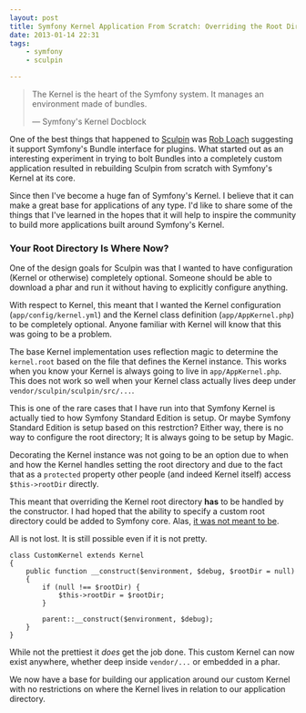```yaml
---
layout: post
title: Symfony Kernel Application From Scratch: Overriding the Root Directory
date: 2013-01-14 22:31
tags:
    - symfony
    - sculpin

---
```


> The Kernel is the heart of the Symfony system. It manages an environment made of bundles.
> <footer>— Symfony's Kernel Docblock</footer>

One of the best things that happened to [Sculpin][1] was [Rob Loach][2] suggesting
it support Symfony's Bundle interface for plugins. What started out as an interesting
experiment in trying to bolt Bundles into a completely custom application resulted
in rebuilding Sculpin from scratch with Symfony's Kernel at its core.

Since then I've become a huge fan of Symfony's Kernel. I believe that it can make a
great base for applications of any type. I'd like to share some of the things that I've
learned in the hopes that it will help to inspire the community to build more applications
built around Symfony's Kernel.


### Your Root Directory Is Where Now?

One of the design goals for Sculpin was that I wanted to have configuration
(Kernel or otherwise) completely optional. Someone should be able to download
a phar and run it without having to explicitly configure anything.

With respect to Kernel, this meant that I wanted the Kernel configuration
(`app/config/kernel.yml`) and the Kernel class definition (`app/AppKernel.php`)
to be completely optional. Anyone familiar with Kernel will know that this was
going to be a problem.

The base Kernel implementation uses reflection magic to determine the `kernel.root`
based on the file that defines the Kernel instance. This works when you know
your Kernel is always going to live in `app/AppKernel.php`. This does not work
so well when your Kernel class actually lives deep under `vendor/sculpin/sculpin/src/...`.

This is one of the rare cases that I have run into that Symfony Kernel is actually
tied to how Symfony Standard Edition is setup. Or maybe Symfony Standard Edition is
setup based on this restrction? Either way, there is no way to configure the root
directory; It is always going to be setup by Magic.

Decorating the Kernel instance was not going to be an option due to when and how the
Kernel handles setting the root directory and due to the fact that as a `protected`
property other people (and indeed Kernel itself) access `$this->rootDir` directly.

This meant that overriding the Kernel root directory **has** to be handled by the
constructor. I had hoped that the ability to specify a custom root directory could
be added to Symfony core. Alas, [it was not meant to be][3].

All is not lost. It is still possible even if it is not pretty.

    class CustomKernel extends Kernel
    {
        public function __construct($environment, $debug, $rootDir = null)
        {
            if (null !== $rootDir) {
                $this->rootDir = $rootDir;
            }

            parent::__construct($environment, $debug);
        }
    }

While not the prettiest it *does* get the job done. This custom Kernel can now
exist anywhere, whether deep inside `vendor/...` or embedded in a phar.

We now have a base for building our application around our custom Kernel with no
restrictions on where the Kernel lives in relation to our application directory.

[1]: http://sculpin.io
[2]: http://robloach.net
[3]: https://github.com/symfony/symfony/pull/6337
